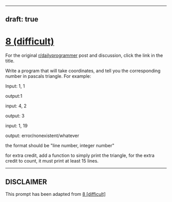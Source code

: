 ---
draft: true
----

# [8 (difficult)](https://www.reddit.com/r/dailyprogrammer/comments/psf4n/2162012_challenge_8_difficult/)

For the original [r/dailyprogrammer](https://www.reddit.com/r/dailyprogrammer/) post and discussion, click the link in the title.

Write a program that will take coordinates, and tell you the corresponding number in pascals triangle. For example: 

Input: 1, 1

output:1

input: 4, 2

output: 3

input: 1, 19

output: error/nonexistent/whatever

the format should be "line number, integer number"

for extra credit, add a function to simply print the triangle, for the extra credit to count, it must print at least 15 lines.


----
## **DISCLAIMER**
This prompt has been adapted from [8 [difficult]](https://www.reddit.com/r/dailyprogrammer/comments/psf4n/2162012_challenge_8_difficult/
)
